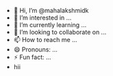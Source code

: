 - 👋 Hi, I’m @mahalakshmidk
- 👀 I’m interested in ...
- 🌱 I’m currently learning ...
- 💞️ I’m looking to collaborate on ...
- 📫 How to reach me ...
- 😄 Pronouns: ...
- ⚡ Fun fact: ...
- hii

<!---
mahalakshmidk/mahalakshmidk is a ✨ special ✨ repository because its `README.md` (this file) appears on your GitHub profile.
You can click the Preview link to take a look at your changes.
--->
